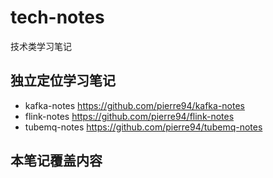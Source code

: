 # tech-notes
技术类学习笔记

## 独立定位学习笔记
- kafka-notes https://github.com/pierre94/kafka-notes
- flink-notes https://github.com/pierre94/flink-notes
- tubemq-notes https://github.com/pierre94/tubemq-notes

## 本笔记覆盖内容